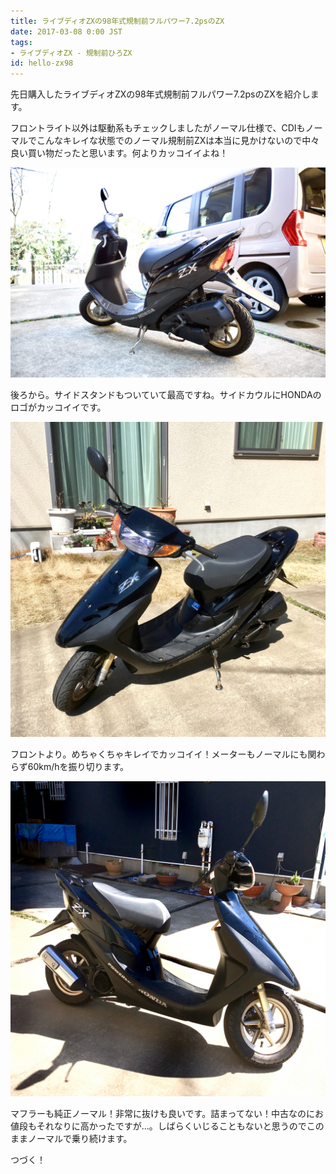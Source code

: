 ```yaml
---
title: ライブディオZXの98年式規制前フルパワー7.2psのZX
date: 2017-03-08 0:00 JST
tags:
- ライブディオZX - 規制前ひろZX
id: hello-zx98
---
```


<p class="sentence">先日購入したライブディオZXの98年式規制前フルパワー7.2psのZXを紹介します。</p>
<p class="sentence spacing10">
フロントライト以外は駆動系もチェックしましたがノーマル仕様で、CDIもノーマルでこんなキレイな状態でのノーマル規制前ZXは本当に見かけないので中々良い買い物だったと思います。何よりカッコイイよね！
</p>
<div class="center spacing">
<img class="img-fluid" src="/photo/diary/2017.03.08_01.jpg" alt="">
</div>
<p class="sentence spacing10">
後ろから。サイドスタンドもついていて最高ですね。サイドカウルにHONDAのロゴがカッコイイです。
</p>
<div class="center spacing">
<img class="img-fluid" src="/photo/diary/2017.03.08_02.jpg" alt="">
</div>
<p class="sentence spacing10">
フロントより。めちゃくちゃキレイでカッコイイ！メーターもノーマルにも関わらず60km/hを振り切ります。
</p>
<div class="center spacing">
<img class="img-fluid" src="/photo/diary/2017.03.08_03.jpg" alt="">
</div>
<p class="sentence spacing10">
マフラーも純正ノーマル！非常に抜けも良いです。詰まってない！中古なのにお値段もそれなりに高かったですが…。しばらくいじることもないと思うのでこのままノーマルで乗り続けます。
</p>
<p class="sentence">つづく！</p>
